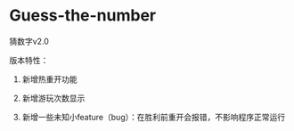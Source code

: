 # Guess-the-number
猜数字v2.0

版本特性：

1.	新增热重开功能

2.	新增游玩次数显示

3.	新增一些未知小feature（bug）：在胜利前重开会报错，不影响程序正常运行
